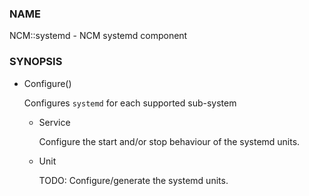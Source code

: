 
### NAME

NCM::systemd - NCM systemd component

### SYNOPSIS

- Configure()

    Configures `systemd` for each supported sub-system

    - Service

        Configure the start and/or stop behaviour of the systemd units.

    - Unit

        TODO: Configure/generate the systemd units.
